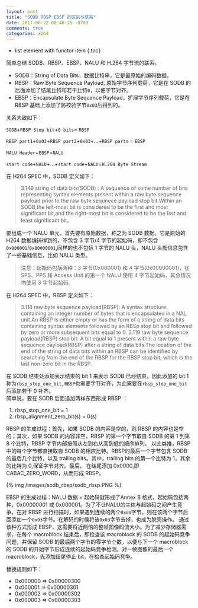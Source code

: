 ```yaml
---
layout: post
title: "SODB RBSP EBSP 的区别与联系"
date: 2017-06-22 08:48:25 -0700
comments: true
categories: x264
---
```


* list element with functor item
{:toc}

简单总结 SODB、RBSP、EBSP、NALU 和 H.264 字节流的联系。

<!--more-->

* SODB：String of Data Bits，数据比特串，它是最原始的编码数据。
* RBSP：Raw Byte Sequence Payload, 原始字节序列载荷，它是在 SODB 的后面添加了结尾比特和若干比特`0`，以便字节对齐。
* EBSP：Encapsulate Byte Sequence Payload，扩展字节序列载荷，它是在 RBSP 基础上添加了防校验字节`0x03`后得到的。

关系大致如下：

`SODB`+`RBSP Stop bit`+`0 bits`= `RBSP` 

`RBSP part1`+`0x03`+`RBSP part2`+`0x03`+...+`RBSP partn` = `EBSP`

`NALU Header`+`EBSP`=`NALU`

`start code`+`NALU`+...+`start code`+`NALU`=`H.264 Byte Stream`

在 H264 SPEC 中，SODB 定义如下：

>3.149 string of data bits(SODB) : A sequence of some number of bits representing syntax elements present within a raw byte sequence payload prior to the raw byte sequnece payload stop bit.Within an SODB,the left-most bit is considered to be the first and most significant bit,and the right-most bit is considered to be the last and least significant bit。

要组成一个 NALU 单元，首先要有原始数据，称之为 SODB 数据。它是原始的 H264 数据编码得到的，不包含 3 字节/4 字节的起始码，即不包含`0x000001`/`0x00000001`,同样的也不包括 1 字节的 NALU 头，NALU 头部信息包含了一些基础信息，比如 NALU 类型。  

> 注意：起始码包括两种：3 字节(0x000001) 和 4 字节(0x00000001)，在 SPS、PPS 和 Access Unit 的第一个 NALU 使用 4 字节起始码，其余情况均使用 3 字节起始码。  

在 H264 SPEC 中，RBSP 定义如下：

>3.118 raw byte sequence payload(RBSP): A syntax structure containing an integer number of bytes that is encapsulated in a NAL unit.An RBSP is either empty or has the form of a string of data bits containing syntax elements followed by an RBSp stop bit and followed by zero or more subsequent bits equal to 0.
>3.119 raw byte sequence payload(RBSP) stop bit: A bit equal to 1 present within a raw byte sequence payload(RBSP) after a string of data bits.The location of the end of the string of data bits within an RBSP can be identified by searching from the end of the RBSP for the RBSP stop bit, which is the last non-zero bit in the RBSP.

在 SODB 结束处添加表示结束的 bit 1 来表示 SODB 已经结束，因此添加的 bit 1 称为`rbsp_stop_one_bit`, `RBSP`也需要字节对齐，为此需要在`rbsp_stop_one_bit`后添加若干 0 补齐。  
简单说，要在 SODB 后面追加两样东西形成 RBSP ：  

1. rbsp_stop_one_bit = 1  
2. rbsp_alignment_zero_bit(s) = 0(s)   

RBSP 的生成过程：首先，如果 SODB 的内容是空的，则 RBSP 的内容也是空的；其次，如果 SODB 的内容非空，RBSP 的第一个字节取自 SODB 的第 1 到第 8 个比特，RBSP 字节内部按照从左到右从高到低的顺序排列。
以此类推，RBSP 中的每个字节都直接取自 SODB 的相应比特。RBSP的最后一个字节包含 SODB 的最后几个比特，以及 trailing bits。其中，trailing bits 的第一个比特为 1，其余的比特为 0,保证字节对齐。最后，
在结尾添加 0x0000,即 CABAC_ZERO_WORD，从而形成 RBSP。

{% img /images/sodb_rbsp/sodb_rbsp.PNG %}

EBSP 的生成过程：NALU 数据 + 起始码就形成了Annex B 格式，起始码包括两种，0x00000001 或 0x000001。为了不让NALU的主体与起始码之间产生竞争，在对 RBSP 进行扫描时，如果遇到连续的两个`0x00`字节，则在该两个字节后面添加一个`0x03`字节。在解码的时候将该`0x03`字节去掉，也成为脱壳操作。
通过该种方式形成 EBSP，这需要将近两倍的整帧图像码流大小。为了减少存储器需求，在每个 macroblock 结束后，即检查该 macroblock 的 SODB 的起始码竞争问题，并保留 SODB 的最后两个字节的零字节个数，以便与下一个 macroblock 的 SODB 的开始字节形成连续的起始码竞争检测。对一帧图像的最后一个 macroblock，先添加结尾停止 bit，在检查起始码竞争。  

替换规则如下：  

* 0x000000 => 0x00000300  
* 0x000001 => 0x00000301  
* 0x000002 => 0x00000302  
* 0x000003 => 0x00000303  


